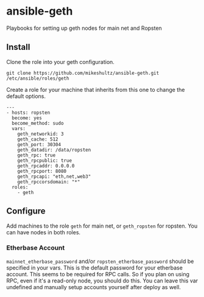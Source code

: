 # ansible-geth

Playbooks for setting up geth nodes for main net and Ropsten

## Install

Clone the role into your geth configuration.

    git clone https://github.com/mikeshultz/ansible-geth.git /etc/ansible/roles/geth

Create a role for your machine that inherits from this one to change the default
options.

    ---
    - hosts: ropsten
      become: yes
      become_method: sudo
      vars:
        geth_networkid: 3
        geth_cache: 512
        geth_port: 30304
        geth_datadir: /data/ropsten
        geth_rpc: true
        geth_rpcpublic: true
        geth_rpcaddr: 0.0.0.0
        geth_rpcport: 8080
        geth_rpcapi: "eth,net,web3"
        geth_rpccorsdomain: "*"
      roles:
        - geth

## Configure

Add machines to the role `geth` for main net, or `geth_ropsten` for ropsten.  You can have nodes in both roles.

### Etherbase Account

`mainnet_etherbase_password` and/or `ropsten_etherbase_password` should be specified in your vars.  This is the default password for your etherbase account.  This seems to be required for RPC calls. So if you plan on using RPC, even if it's a read-only node, you should do this.  You can leave this var undefined and manually setup accounts yourself after deploy as well.